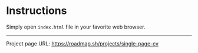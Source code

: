 # Instructions

Simply open `index.html` file in your favorite web browser.

---

Project page URL: https://roadmap.sh/projects/single-page-cv

